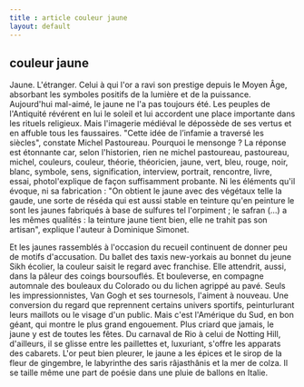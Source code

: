 ```yaml
---
title : article couleur jaune
layout: default
---
```

<h2> couleur jaune </h2>

Jaune. L'étranger. Celui à qui l'or a ravi son prestige depuis le Moyen Âge, absorbant les symboles positifs de la lumière et de la puissance. Aujourd'hui mal-aimé, le jaune ne l'a pas toujours été. Les peuples de l'Antiquité révérent en lui le soleil et lui accordent une place importante dans les rituels religieux. Mais l'imagerie médiéval le dépossède de ses vertus et en affuble tous les faussaires. "Cette idée de l’infamie a traversé les siècles", constate Michel Pastoureau. Pourquoi le mensonge ? La réponse est étonnante car, selon l'historien, rien ne michel pastoureau, pastoureau, michel, couleurs, couleur, théorie, théoricien, jaune, vert, bleu, rouge, noir, blanc, symbole, sens, signification, interview, portrait, rencontre, livre, essai, photol'explique de façon suffisamment probante. Ni les éléments qu'il évoque, ni sa fabrication : "On obtient le jaune avec des végétaux telle la gaude, une sorte de réséda qui est aussi stable en teinture qu'en peinture le sont les jaunes fabriqués à base de sulfures tel l'orpiment ; le safran (…) a les mêmes qualités : la teinture jaune tient bien, elle ne trahit pas son artisan", explique l'auteur à Dominique Simonet.

Et les jaunes rassemblés à l'occasion du recueil continuent de donner peu de motifs d'accusation. Du ballet des taxis new-yorkais au bonnet du jeune Sikh écolier, la couleur saisit le regard avec franchise. Elle attendrit, aussi, dans la pâleur des coings boursouflés. Et bouleverse, en compagne automnale des bouleaux du Colorado ou du lichen agrippé au pavé. Seuls les impressionnistes, Van Gogh et ses tournesols, l'aiment à nouveau. Une conversion du regard que reprennent certains univers sportifs, peinturlurant leurs maillots ou le visage d'un public. Mais c'est l'Amérique du Sud, en bon géant, qui montre le plus grand engouement. Plus criard que jamais, le jaune y est de toutes les fêtes. Du carnaval de Rio à celui de Notting Hill, d'ailleurs, il se glisse entre les paillettes et, luxuriant, s'offre les apparats des cabarets. L'or peut bien pleurer, le jaune a les épices et le sirop de la fleur de gingembre, le labyrinthe des saris râjasthânis et la mer de colza. Il se taille même une part de poésie dans une pluie de ballons en Italie.